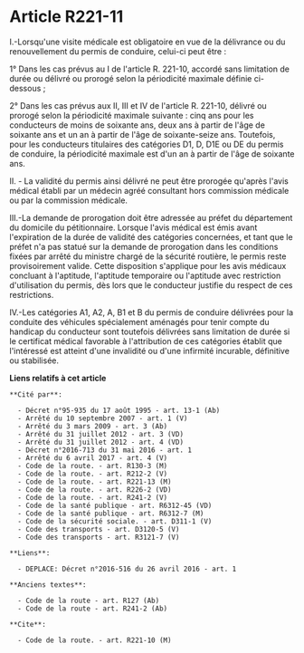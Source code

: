 # Article R221-11

I.-Lorsqu'une visite médicale est obligatoire en vue de la délivrance ou du renouvellement du permis de conduire, celui-ci
peut être : 

1° Dans les cas prévus au I de l'article R. 221-10, accordé sans limitation de durée ou délivré ou prorogé selon la
périodicité maximale définie ci-dessous ; 

2° Dans les cas prévus aux II, III et IV de l'article R. 221-10, délivré ou prorogé selon la périodicité maximale suivante :
cinq ans pour les conducteurs de moins de soixante ans, deux ans à partir de l'âge de soixante ans et un an à partir de l'âge
de soixante-seize ans. Toutefois, pour les conducteurs titulaires des catégories D1, D, D1E ou DE du permis de conduire, la
périodicité maximale est d'un an à partir de l'âge de soixante ans. 

II. - La validité du permis ainsi délivré ne peut être prorogée qu'après l'avis médical établi par un médecin agréé
consultant hors commission médicale ou par la commission médicale. 

III.-La demande de prorogation doit être adressée au préfet du département du domicile du pétitionnaire. Lorsque l'avis
médical est émis avant l'expiration de la durée de validité des catégories concernées, et tant que le préfet n'a pas statué
sur la demande de prorogation dans les conditions fixées par arrêté du ministre chargé de la sécurité routière, le permis
reste provisoirement valide. Cette disposition s'applique pour les avis médicaux concluant à l'aptitude, l'aptitude
temporaire ou l'aptitude avec restriction d'utilisation du permis, dès lors que le conducteur justifie du respect de ces
restrictions. 

IV.-Les catégories A1, A2, A, B1 et B du permis de conduire délivrées pour la conduite des véhicules spécialement aménagés
pour tenir compte du handicap du conducteur sont toutefois délivrées sans limitation de durée si le certificat médical
favorable à l'attribution de ces catégories établit que l'intéressé est atteint d'une invalidité ou d'une infirmité
incurable, définitive ou stabilisée.

**Liens relatifs à cet article**

	**Cité par**:

	  - Décret n°95-935 du 17 août 1995 - art. 13-1 (Ab)
	  - Arrêté du 10 septembre 2007 - art. 1 (V)
	  - Arrêté du 3 mars 2009 - art. 3 (Ab)
	  - Arrêté du 31 juillet 2012 - art. 3 (VD)
	  - Arrêté du 31 juillet 2012 - art. 4 (VD)
	  - Décret n°2016-713 du 31 mai 2016 - art. 1
	  - Arrêté du 6 avril 2017 - art. 4 (V)
	  - Code de la route. - art. R130-3 (M)
	  - Code de la route. - art. R212-2 (V)
	  - Code de la route. - art. R221-13 (M)
	  - Code de la route. - art. R226-2 (VD)
	  - Code de la route. - art. R241-2 (V)
	  - Code de la santé publique - art. R6312-45 (VD)
	  - Code de la santé publique - art. R6312-7 (M)
	  - Code de la sécurité sociale. - art. D311-1 (V)
	  - Code des transports - art. D3120-5 (V)
	  - Code des transports - art. R3121-7 (V)

	**Liens**:

	  - DEPLACE: Décret n°2016-516 du 26 avril 2016 - art. 1

	**Anciens textes**:

	  - Code de la route - art. R127 (Ab)
	  - Code de la route - art. R241-2 (Ab)

	**Cite**:

	  - Code de la route. - art. R221-10 (M)

